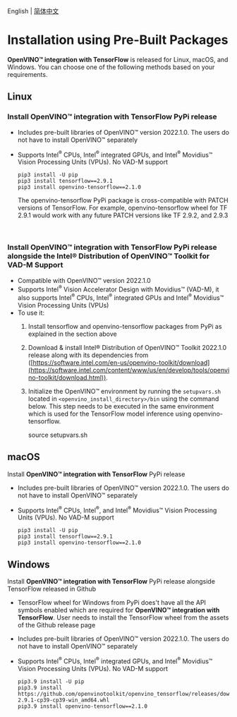 <p>English | <a href="./INSTALL_cn.md">简体中文</a></p>

# <a name='Pre-BuiltPackages'></a>Installation using Pre-Built Packages

**OpenVINO™ integration with TensorFlow** is released for Linux, macOS, and Windows. You can choose one of the following methods based on your requirements.


## Linux

  ### Install **OpenVINO™ integration with TensorFlow** PyPi release
  * Includes pre-built libraries of OpenVINO™ version 2022.1.0. The users do not have to install OpenVINO™ separately 
  * Supports Intel<sup>®</sup> CPUs, Intel<sup>®</sup> integrated GPUs, and Intel<sup>®</sup> Movidius™ Vision Processing Units (VPUs). No VAD-M support 

        pip3 install -U pip
        pip3 install tensorflow==2.9.1
        pip3 install openvino-tensorflow==2.1.0
    The openvino-tensorflow PyPi package is cross-compatible with PATCH versions of TensorFlow. For example, openvino-tensorflow wheel for TF 2.9.1 would work with any future PATCH versions like TF 2.9.2, and 2.9.3
  <br/>  
 
  ### Install **OpenVINO™ integration with TensorFlow** PyPi release alongside the Intel® Distribution of OpenVINO™ Toolkit for VAD-M Support
  * Compatible with OpenVINO™ version 2022.1.0
  * Supports Intel<sup>®</sup> Vision Accelerator Design with Movidius™ (VAD-M), it also supports Intel<sup>®</sup> CPUs, Intel<sup>®</sup> integrated GPUs and Intel<sup>®</sup> Movidius™ Vision Processing Units (VPUs)
  * To use it:
    1. Install tensorflow and openvino-tensorflow packages from PyPi as explained in the section above
    2. Download & install Intel® Distribution of OpenVINO™ Toolkit 2022.1.0 release along with its dependencies from ([https://software.intel.com/en-us/openvino-toolkit/download](https://software.intel.com/content/www/us/en/develop/tools/openvino-toolkit/download.html)).
    3. Initialize the OpenVINO™ environment by running the `setupvars.sh` located in <code>\<openvino\_install\_directory\>\/bin</code> using the command below. This step needs to be executed in the same environment which is used for the TensorFlow model inference using openvino-tensorflow.

        source setupvars.sh  
      
  
## macOS

  Install **OpenVINO™ integration with TensorFlow** PyPi release
  * Includes pre-built libraries of OpenVINO™ version 2022.1.0. The users do not have to install OpenVINO™ separately 
  * Supports Intel<sup>®</sup> CPUs, Intel<sup>®</sup>, and Intel<sup>®</sup> Movidius™ Vision Processing Units (VPUs). No VAD-M support

        pip3 install -U pip
        pip3 install tensorflow==2.9.1
        pip3 install openvino-tensorflow==2.1.0


## Windows

  Install **OpenVINO™ integration with TensorFlow** PyPi release alongside TensorFlow released in Github
  * TensorFlow wheel for Windows from PyPi does't have all the API symbols enabled which are required for **OpenVINO™ integration with TensorFlow**. User needs to install the TensorFlow wheel from the assets of the Github release page
  * Includes pre-built libraries of OpenVINO™ version 2022.1.0. The users do not have to install OpenVINO™ separately 
  * Supports Intel<sup>®</sup> CPUs, Intel<sup>®</sup> integrated GPUs, and Intel<sup>®</sup> Movidius™ Vision Processing Units (VPUs). No VAD-M support

        pip3.9 install -U pip
        pip3.9 install https://github.com/openvinotoolkit/openvino_tensorflow/releases/download/v2.1.0/tensorflow-2.9.1-cp39-cp39-win_amd64.whl
        pip3.9 install openvino-tensorflow==2.1.0
  
